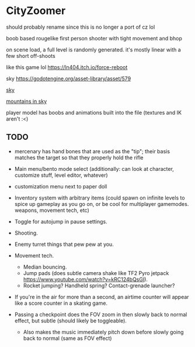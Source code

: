 # CityZoomer

should probably rename since this is no longer a port of cz lol

boob based rougelike first person shooter with tight movement and bhop

on scene load, a full level is randomly generated. it's mostly linear with a few short off-shoots

like this game lol https://ln404.itch.io/force-reboot

sky https://godotengine.org/asset-library/asset/579

[sky](https://github.com/rpgwhitelock/AllSkyFree_Godot)

[mountains in sky](https://www.blenderkit.com/asset-gallery-detail/550191ed-cfe4-450e-9a20-7a4f8b00afcb/)

player model has boobs and animations built into the file (textures and IK aren't :\<)

## TODO
- mercenary has hand bones that are used as the "tip"; their basis matches the target so that they properly hold the rifle
- Main menu/bento mode select (additionally: can look at character, customize stuff, level editor, whatever)
- customization menu next to paper doll
- Inventory system with arbitrary items (could spawn on infinite levels to spice up gameplay as you go on, or be cool for multiplayer gamemodes. weapons, movement tech, etc)
- Toggle for autojump in pause settings.
- Shooting.

- Enemy turret things that pew pew at you.
- Movement tech.
  - Median bouncing.
  - Jump pads (does subtle camera shake like TF2 Pyro jetpack https://www.youtube.com/watch?v=kRC124bQsGI).
  - Rocket jumping? Handheld spring? Contact-grenade launcher?
- If you're in the air for more than a second, an airtime counter will appear like a score counter in a skating game.

- Passing a checkpoint does the FOV zoom in then slowly back to normal effect, but subtle (should likely be toggleable).
  - Also makes the music immediately pitch down before slowly going back to normal (same as FOV effect)
